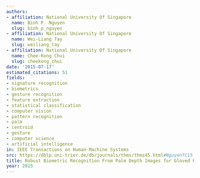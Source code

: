 ```yaml
---
authors:
- affiliation: National University Of Singapore
  name: Binh P. Nguyen
  slug: binh_p_nguyen
- affiliation: National University Of Singapore
  name: Wei-Liang Tay
  slug: weiliang_tay
- affiliation: National University Of Singapore
  name: Chee-Kong Chui
  slug: cheekong_chui
date: '2015-07-17'
estimated_citations: 51
fields:
- signature recognition
- biometrics
- gesture recognition
- feature extraction
- statistical classification
- computer vision
- pattern recognition
- palm
- centroid
- gesture
- computer science
- artificial intelligence
in: IEEE Transactions on Human-Machine Systems
src: https://dblp.uni-trier.de/db/journals/thms/thms45.html#NguyenTC15
title: Robust Biometric Recognition From Palm Depth Images for Gloved Hands
year: 2015
---
```

